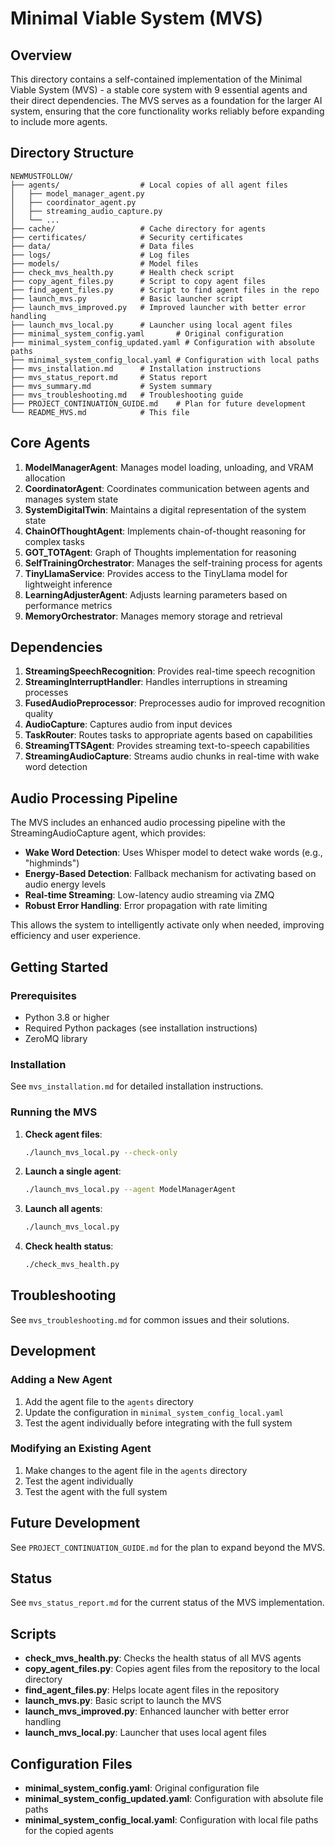 # Minimal Viable System (MVS)

## Overview

This directory contains a self-contained implementation of the Minimal Viable System (MVS) - a stable core system with 9 essential agents and their direct dependencies. The MVS serves as a foundation for the larger AI system, ensuring that the core functionality works reliably before expanding to include more agents.

## Directory Structure

```
NEWMUSTFOLLOW/
├── agents/                  # Local copies of all agent files
│   ├── model_manager_agent.py
│   ├── coordinator_agent.py
│   ├── streaming_audio_capture.py
│   └── ...
├── cache/                   # Cache directory for agents
├── certificates/            # Security certificates
├── data/                    # Data files
├── logs/                    # Log files
├── models/                  # Model files
├── check_mvs_health.py      # Health check script
├── copy_agent_files.py      # Script to copy agent files
├── find_agent_files.py      # Script to find agent files in the repo
├── launch_mvs.py            # Basic launcher script
├── launch_mvs_improved.py   # Improved launcher with better error handling
├── launch_mvs_local.py      # Launcher using local agent files
├── minimal_system_config.yaml       # Original configuration
├── minimal_system_config_updated.yaml # Configuration with absolute paths
├── minimal_system_config_local.yaml # Configuration with local paths
├── mvs_installation.md      # Installation instructions
├── mvs_status_report.md     # Status report
├── mvs_summary.md           # System summary
├── mvs_troubleshooting.md   # Troubleshooting guide
├── PROJECT_CONTINUATION_GUIDE.md    # Plan for future development
└── README_MVS.md            # This file
```

## Core Agents

1. **ModelManagerAgent**: Manages model loading, unloading, and VRAM allocation
2. **CoordinatorAgent**: Coordinates communication between agents and manages system state
3. **SystemDigitalTwin**: Maintains a digital representation of the system state
4. **ChainOfThoughtAgent**: Implements chain-of-thought reasoning for complex tasks
5. **GOT_TOTAgent**: Graph of Thoughts implementation for reasoning
6. **SelfTrainingOrchestrator**: Manages the self-training process for agents
7. **TinyLlamaService**: Provides access to the TinyLlama model for lightweight inference
8. **LearningAdjusterAgent**: Adjusts learning parameters based on performance metrics
9. **MemoryOrchestrator**: Manages memory storage and retrieval

## Dependencies

1. **StreamingSpeechRecognition**: Provides real-time speech recognition
2. **StreamingInterruptHandler**: Handles interruptions in streaming processes
3. **FusedAudioPreprocessor**: Preprocesses audio for improved recognition quality
4. **AudioCapture**: Captures audio from input devices
5. **TaskRouter**: Routes tasks to appropriate agents based on capabilities
6. **StreamingTTSAgent**: Provides streaming text-to-speech capabilities
7. **StreamingAudioCapture**: Streams audio chunks in real-time with wake word detection

## Audio Processing Pipeline

The MVS includes an enhanced audio processing pipeline with the StreamingAudioCapture agent, which provides:

- **Wake Word Detection**: Uses Whisper model to detect wake words (e.g., "highminds")
- **Energy-Based Detection**: Fallback mechanism for activating based on audio energy levels
- **Real-time Streaming**: Low-latency audio streaming via ZMQ
- **Robust Error Handling**: Error propagation with rate limiting

This allows the system to intelligently activate only when needed, improving efficiency and user experience.

## Getting Started

### Prerequisites

- Python 3.8 or higher
- Required Python packages (see installation instructions)
- ZeroMQ library

### Installation

See `mvs_installation.md` for detailed installation instructions.

### Running the MVS

1. **Check agent files**:

   ```bash
   ./launch_mvs_local.py --check-only
   ```

2. **Launch a single agent**:

   ```bash
   ./launch_mvs_local.py --agent ModelManagerAgent
   ```

3. **Launch all agents**:

   ```bash
   ./launch_mvs_local.py
   ```

4. **Check health status**:
   ```bash
   ./check_mvs_health.py
   ```

## Troubleshooting

See `mvs_troubleshooting.md` for common issues and their solutions.

## Development

### Adding a New Agent

1. Add the agent file to the `agents` directory
2. Update the configuration in `minimal_system_config_local.yaml`
3. Test the agent individually before integrating with the full system

### Modifying an Existing Agent

1. Make changes to the agent file in the `agents` directory
2. Test the agent individually
3. Test the agent with the full system

## Future Development

See `PROJECT_CONTINUATION_GUIDE.md` for the plan to expand beyond the MVS.

## Status

See `mvs_status_report.md` for the current status of the MVS implementation.

## Scripts

- **check_mvs_health.py**: Checks the health status of all MVS agents
- **copy_agent_files.py**: Copies agent files from the repository to the local directory
- **find_agent_files.py**: Helps locate agent files in the repository
- **launch_mvs.py**: Basic script to launch the MVS
- **launch_mvs_improved.py**: Enhanced launcher with better error handling
- **launch_mvs_local.py**: Launcher that uses local agent files

## Configuration Files

- **minimal_system_config.yaml**: Original configuration file
- **minimal_system_config_updated.yaml**: Configuration with absolute file paths
- **minimal_system_config_local.yaml**: Configuration with local file paths for the copied agents
